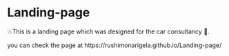 # Landing-page
<p>
  💥This  is a landing page which was designed for the car consultancy 🚗. 
</p>
you can check the page at  https://rushimonarigela.github.io/Landing-page/
